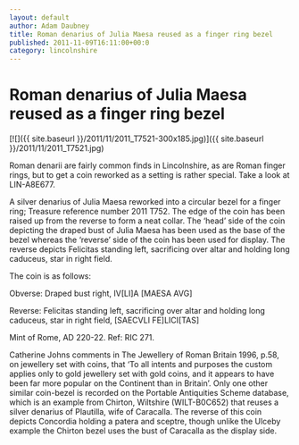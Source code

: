 ```yaml
---
layout: default
author: Adam Daubney
title: Roman denarius of Julia Maesa reused as a finger ring bezel
published: 2011-11-09T16:11:00+00:0
category: lincolnshire
---
```


Roman denarius of Julia Maesa reused as a finger ring bezel
===========================================================

[![]({{ site.baseurl }}/2011/11/2011_T7521-300x185.jpg)]({{ site.baseurl }}/2011/11/2011_T7521.jpg)

Roman denarii are fairly common finds in Lincolnshire, as are Roman finger rings, but to get a coin reworked as a setting is rather special. Take a look at LIN-A8E677.

A silver denarius of Julia Maesa reworked into a circular bezel for a finger ring; Treasure reference number 2011 T752. The edge of the coin has been raised up from the reverse to form a neat collar. The ‘head’ side of the coin depicting the draped bust of Julia Maesa has been used as the base of the bezel whereas the ‘reverse’ side of the coin has been used for display. The reverse depicts Felicitas standing left, sacrificing over altar and holding long caduceus, star in right field.

The coin is as follows:

Obverse: Draped bust right, IV\[LI\]A \[MAESA AVG\]

Reverse: Felicitas standing left, sacrificing over altar and holding long caduceus, star in right field, \[SAECVLI FE\]LICI\[TAS\]

Mint of Rome, AD 220-22. Ref: RIC 271.

Catherine Johns comments in The Jewellery of Roman Britain 1996, p.58, on jewellery set with coins, that ‘To all intents and purposes the custom applies only to gold jewellery set with gold coins, and it appears to have been far more popular on the Continent than in Britain’. Only one other similar coin-bezel is recorded on the Portable Antiquities Scheme database, which is an example from Chirton, Wiltshire (WILT-B0C652) that reuses a silver denarius of Plautilla, wife of Caracalla. The reverse of this coin depicts Concordia holding a patera and sceptre, though unlike the Ulceby example the Chirton bezel uses the bust of Caracalla as the display side.